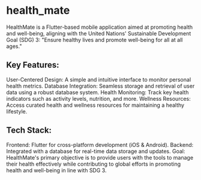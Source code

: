 # health_mate

HealthMate is a Flutter-based mobile application aimed at promoting health and well-being, aligning with the United Nations' Sustainable Development Goal (SDG) 3: "Ensure healthy lives and promote well-being for all at all ages."

## Key Features:
User-Centered Design: A simple and intuitive interface to monitor personal health metrics.
Database Integration: Seamless storage and retrieval of user data using a robust database system.
Health Monitoring: Track key health indicators such as activity levels, nutrition, and more.
Wellness Resources: Access curated health and wellness resources for maintaining a healthy lifestyle.


## Tech Stack:
Frontend: Flutter for cross-platform development (iOS & Android).
Backend: Integrated with a database for real-time data storage and updates.
Goal:
HealthMate's primary objective is to provide users with the tools to manage their health effectively while contributing to global efforts in promoting health and well-being in line with SDG 3.
